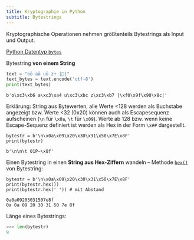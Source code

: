 ```yaml
---
title: Kryptographie in Python
subtitle: Bytestrings
---
```


Kryptographische Operationen nehmen größtenteils Bytestrings als Input und Output.

[Python Datentyp `bytes`](https://docs.python.org/3/library/stdtypes.html#bytes)

Bytestring **von einem String**


```python
text = "oö aä uü z÷ |🐌|"
text_bytes = text.encode('utf-8')
print(text_bytes)
```

```
b'o\xc3\xb6 a\xc3\xa4 u\xc3\xbc z\xc3\xb7 |\xf0\x9f\x90\x8c|'
```

Erklärung: String aus Bytewerten, alle Werte <128 werden als Buchstabe angezeigt bzw. Werte <32 (0x20) können auch als Escapesequenz aufscheinen (`\n` für `\x0a`, `\t` für `\x09`). Werte ab 128 bzw. wenn keine Escape-Sequenz definiert ist werden als Hex in der Form `\x##` dargestellt.

```
bytestr = b'\n\x0a\x09\x20\x30\x31\x50\x7E\x8F'
print(bytestr)
```

```
b'\n\n\t 01P~\x8f'
```

Einen Bytestring in einen **String aus Hex-Ziffern** wandeln – Methode [`hex()`](https://docs.python.org/3/library/stdtypes.html#bytes.hex) von Bytestring:

```
bytestr = b'\n\x0a\x09\x20\x30\x31\x50\x7E\x8F'
print(bytestr.hex())
print(bytestr.hex(' ')) # mit Abstand
```

```
0a0a09203031507e8f
0a 0a 09 20 30 31 50 7e 8f
```

Länge eines Bytestrings:

```python
>>> len(bytestr)
9
```





